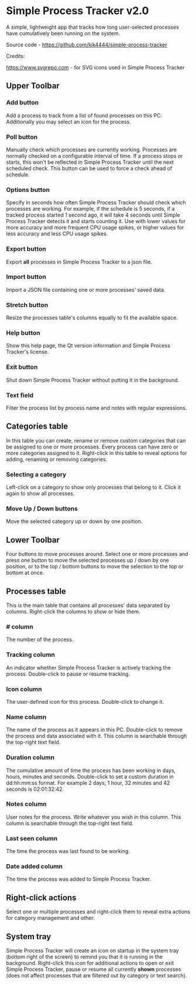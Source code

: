 # Simple Process Tracker v2.0

A simple, lightweight app that tracks how long user-selected processes have cumulatively been running on the system.

Source code - https://github.com/kik4444/simple-process-tracker

Credits:

https://www.svgrepo.com - for SVG icons used in Simple Process Tracker

## Upper Toolbar

### Add button
Add a process to track from a list of found processes on this PC. Additionally you may select an icon for the process.

### Poll button
Manually check which processes are currently working. Processes are normally checked on a configurable interval of time. If a process stops or starts, this won't be reflected in Simple Process Tracker until the next scheduled check. This button can be used to force a check ahead of schedule.

### Options button
Specify in seconds how often Simple Process Tracker should check which processes are working. For example, if the schedule is 5 seconds, if a tracked process started 1 second ago, it will take 4 seconds until Simple Process Tracker detects it and starts counting it. Use with lower values for more accuracy and more frequent CPU usage spikes, or higher values for less accuracy and less CPU usage spikes.

### Export button
Export **all** processes in Simple Process Tracker to a json file.

### Import button
Import a JSON file containing one or more processes' saved data.

### Stretch button
Resize the processes table's columns equally to fit the available space.

### Help button
Show this help page, the Qt version information and Simple Process Tracker's license.

### Exit button
Shut down Simple Process Tracker without putting it in the background.

### Text field
Filter the process list by process name and notes with regular expressions.

## Categories table
In this table you can create, rename or remove custom categories that can be assigned to one or more processes. Every process can have zero or more categories assigned to it. Right-click in this table to reveal options for adding, renaming or removing categories.

### Selecting a category
Left-click on a category to show only processes that belong to it. Click it again to show all processes.

### Move Up / Down buttons
Move the selected category up or down by one position.

## Lower Toolbar
Four buttons to move processes around. Select one or more processes and press one button to move the selected processes up / down by one position, or to the top / bottom buttons to move the selection to the top or bottom at once.

## Processes table
This is the main table that contains all processes' data separated by columns. Right-click the columns to show or hide them.

### # column
The number of the process.

### Tracking column
An indicator whether Simple Process Tracker is actively tracking the process. Double-click to pause or resume tracking.

### Icon column
The user-defined icon for this process. Double-click to change it.

### Name column
The name of the process as it appears in this PC. Double-click to remove the process and data associated with it. This column is searchable through the top-right text field.

### Duration column
The cumulative amount of time the process has been working in days, hours, minutes and seconds. Double-click to set a custom duration in dd:hh:mm:ss format. For example 2 days, 1 hour, 32 minutes and 42 seconds is 02:01:32:42.

### Notes column
User notes for the process. Write whatever you wish in this column. This column is searchable through the top-right text field.

### Last seen column
The time the process was last found to be working.

### Date added column
The time the process was added to Simple Process Tracker.

## Right-click actions
Select one or multiple processes and right-click them to reveal extra actions for category management and other.

## System tray
Simple Process Tracker will create an icon on startup in the system tray (bottom right of the screen) to remind you that it is running in the background. Right-click this icon for additional actions to open or exit Simple Process Tracker, pause or resume all currently **shown** processes (does not affect processes that are filtered out by category or text search).
